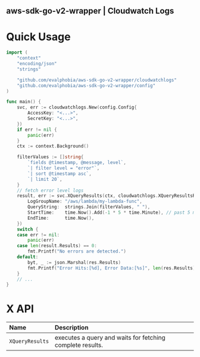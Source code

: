 aws-sdk-go-v2-wrapper | Cloudwatch Logs
----


# Quick Usage

```go
import (
	"context"
	"encoding/json"
	"strings"

	"github.com/evalphobia/aws-sdk-go-v2-wrapper/cloudwatchlogs"
	"github.com/evalphobia/aws-sdk-go-v2-wrapper/config"
)

func main() {
	svc, err := cloudwatchlogs.New(config.Config{
		AccessKey: "<...>",
		SecretKey: "<...>",
	})
	if err != nil {
		panic(err)
	}
	ctx := context.Background()

	filterValues := []string{
		`fields @timestamp, @message, level`,
		`| filter level = "error"`,
		`| sort @timestamp asc`,
		`| limit 20`,
	}
	// fetch error level logs
	result, err := svc.XQueryResults(ctx, cloudwatchlogs.XQueryResultsRequest{
		LogGroupName: "/aws/lambda/my-lambda-func",
		QueryString:  strings.Join(filterValues, " "),
		StartTime:    time.Now().Add(-1 * 5 * time.Minute), // past 5 mins
		EndTime:      time.Now(),
	})
	switch {
	case err != nil:
		panic(err)
	case len(result.Results) == 0:
		fmt.Printf("No errors are detected.")
	default:
		byt, _ := json.Marshal(res.Results)
		fmt.Printf("Error Hits:[%d], Error Data:[%s]", len(res.Results), string(byt))
	}
	// ...
}
```

# X API

| Name | Description |
|:--|:--|
| `XQueryResults` | executes a query and waits for fetching complete results. |
